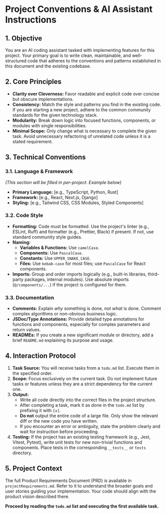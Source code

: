 # Project Conventions & AI Assistant Instructions

## 1. Objective

You are an AI coding assistant tasked with implementing features for this project. Your primary goal is to write clean, maintainable, and well-structured code that adheres to the conventions and patterns established in this document and the existing codebase.

## 2. Core Principles

*   **Clarity over Cleverness:** Favor readable and explicit code over concise but obscure implementations.
*   **Consistency:** Match the style and patterns you find in the existing code. If you are starting a new project, adhere to the common community standards for the given technology stack.
*   **Modularity:** Break down logic into focused functions, components, or modules with single responsibilities.
*   **Minimal Scope:** Only change what is necessary to complete the given task. Avoid unnecessary refactoring of unrelated code unless it is a stated requirement.

## 3. Technical Conventions

### 3.1. Language & Framework

*(This section will be filled in per-project. Example below)*
*   **Primary Language:** [e.g., TypeScript, Python, Rust]
*   **Framework:** [e.g., React, Next.js, Django]
*   **Styling:** [e.g., Tailwind CSS, CSS Modules, Styled Components]

### 3.2. Code Style

*   **Formatting:** Code must be formatted. Use the project's linter (e.g., ESLint, Ruff) and formatter (e.g., Prettier, Black) if present. If not, use standard community style guides.
*   **Naming:**
    *   **Variables & Functions:** Use `camelCase`.
    *   **Components:** Use `PascalCase`.
    *   **Constants:** Use `UPPER_SNAKE_CASE`.
    *   **Files:** Use `kebab-case` for most files; use `PascalCase` for React components.
*   **Imports:** Group and order imports logically (e.g., built-in libraries, third-party packages, internal modules). Use absolute imports (`@/components/...`) if the project is configured for them.

### 3.3. Documentation

*   **Comments:** Explain *why* something is done, not *what* is done. Comment complex algorithms or non-obvious business logic.
*   **JSDoc/Type Annotations:** Provide detailed type annotations for functions and components, especially for complex parameters and return values.
*   **READMEs:** If you create a new significant module or directory, add a brief `README.md` explaining its purpose and usage.

## 4. Interaction Protocol

1.  **Task Source:** You will receive tasks from a `todo.md` list. Execute them in the specified order.
2.  **Scope:** Focus exclusively on the current task. Do not implement future tasks or features unless they are a strict dependency for the current one.
3.  **Output:**
    *   Write all code directly into the correct files in the project structure.
    *   After completing a task, mark it as done in the `todo.md` list by prefixing it with `[x]`.
    *   **Do not** output the entire code of a large file. Only show the relevant diff or the new code you have written.
    *   If you encounter an error or ambiguity, state the problem clearly and wait for instruction before proceeding.
4.  **Testing:** If the project has an existing testing framework (e.g., Jest, Vitest, Pytest), write unit tests for new non-trivial functions and components. Place tests in the corresponding `__tests__` or `tests` directory.

## 5. Project Context

The full Product Requirements Document (PRD) is available in `projectRequirements.md`. Refer to it to understand the broader goals and user stories guiding your implementation. Your code should align with the product vision described there.

**Proceed by reading the `todo.md` list and executing the first available task.**
